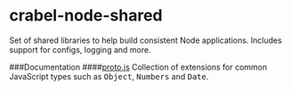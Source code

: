 # crabel-node-shared
Set of shared libraries to help build consistent Node applications. Includes support for 
configs, logging and more.

###Documentation
####[proto.js](https://git2.hq.crabel.com/pages/node-common/shared/module-@crabel_proto.html)
Collection of extensions for common JavaScript types such as <tt>Object</tt>, 
<tt>Numbers</tt> and <tt>Date</tt>.
